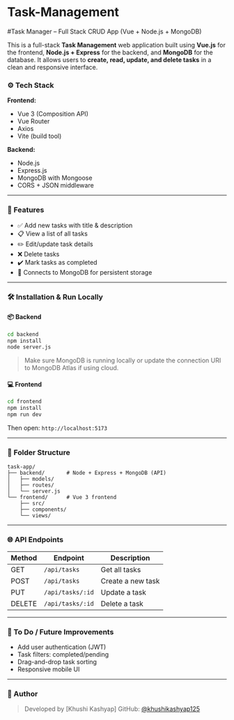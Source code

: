# Task-Management
    
#Task Manager – Full Stack CRUD App (Vue + Node.js + MongoDB)

This is a full-stack **Task Management** web application built using **Vue.js** for the frontend, **Node.js + Express** for the backend, and **MongoDB** for the database. It allows users to **create, read, update, and delete tasks** in a clean and responsive interface.

### ⚙️ Tech Stack

**Frontend:**

* Vue 3 (Composition API)
* Vue Router
* Axios
* Vite (build tool)

**Backend:**

* Node.js
* Express.js
* MongoDB with Mongoose
* CORS + JSON middleware

---

### 🚀 Features

* ✅ Add new tasks with title & description
* 📋 View a list of all tasks
* ✏️ Edit/update task details
* ❌ Delete tasks
* ✔️ Mark tasks as completed
* 🔗 Connects to MongoDB for persistent storage

---

### 🛠️ Installation & Run Locally

#### 📦 Backend

```bash
cd backend
npm install
node server.js
```

> Make sure MongoDB is running locally or update the connection URI to MongoDB Atlas if using cloud.

#### 💻 Frontend

```bash
cd frontend
npm install
npm run dev
```

Then open: `http://localhost:5173`

---

### 📂 Folder Structure

```
task-app/
├── backend/       # Node + Express + MongoDB (API)
│   ├── models/
│   ├── routes/
│   └── server.js
└── frontend/      # Vue 3 frontend
    ├── src/
    ├── components/
    └── views/
```

---

### 🌐 API Endpoints

| Method | Endpoint         | Description       |
| ------ | ---------------- | ----------------- |
| GET    | `/api/tasks`     | Get all tasks     |
| POST   | `/api/tasks`     | Create a new task |
| PUT    | `/api/tasks/:id` | Update a task     |
| DELETE | `/api/tasks/:id` | Delete a task     |

---

### 📌 To Do / Future Improvements

* Add user authentication (JWT)
* Task filters: completed/pending
* Drag-and-drop task sorting
* Responsive mobile UI

---

### 👤 Author

> Developed by \[Khushi Kashyap]
> GitHub: [@khushikashyap125](https://github.com/yourgithub)


